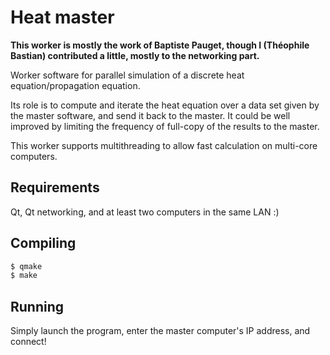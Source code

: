 Heat master
==========

<b>This worker is mostly the work of Baptiste Pauget, though I (Théophile Bastian) contributed a little, mostly to the networking part.</b>

Worker software for parallel simulation of a discrete heat equation/propagation equation.

Its role is to compute and iterate the heat equation over a data set given by the master software, and send it back to the master. It could be well improved by limiting the frequency of full-copy of the results to the master.

This worker supports multithreading to allow fast calculation on multi-core computers.

Requirements
----------

Qt, Qt networking, and at least two computers in the same LAN :)

Compiling
--------

```bash
$ qmake
$ make
```

Running 
------

Simply launch the program, enter the master computer's IP address, and connect!
